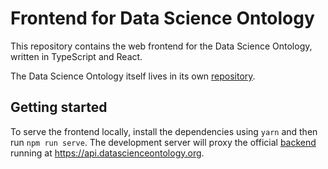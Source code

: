 # Frontend for Data Science Ontology

This repository contains the web frontend for the Data Science Ontology, written
in TypeScript and React.

The Data Science Ontology itself lives in its own
[repository](https://github.com/ibm/datascienceontology).

## Getting started

To serve the frontend locally, install the dependencies using `yarn` and then
run `npm run serve`. The development server will proxy the official
[backend](https://github.com/epatters/datascienceontology-backend) running at
https://api.datascienceontology.org.
